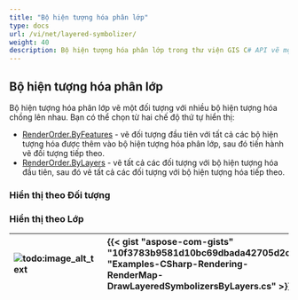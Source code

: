 ```yaml
---
title: "Bộ hiện tượng hóa phân lớp"
type: docs
url: /vi/net/layered-symbolizer/
weight: 40
description: Bộ hiện tượng hóa phân lớp trong thư viện GIS C# API vẽ một đối tượng với nhiều bộ hiện tượng hóa chồng lên nhau với các chế độ thứ tự hiển thị dựa trên đối tượng hoặc lớp.
---
```


## **Bộ hiện tượng hóa phân lớp**
Bộ hiện tượng hóa phân lớp vẽ một đối tượng với nhiều bộ hiện tượng hóa chồng lên nhau. Bạn có thể chọn từ hai chế độ thứ tự hiển thị:

- [RenderOrder.ByFeatures](https://reference.aspose.com/gis/net/aspose.gis.rendering.symbolizers/renderingorder) - vẽ đối tượng đầu tiên với tất cả các bộ hiện tượng hóa được thêm vào bộ hiện tượng hóa phân lớp, sau đó tiến hành vẽ đối tượng tiếp theo.
- [RenderOrder.ByLayers](https://reference.aspose.com/gis/net/aspose.gis.rendering.symbolizers/renderingorder) - vẽ tất cả các đối tượng với bộ hiện tượng hóa đầu tiên, sau đó vẽ tất cả các đối tượng với bộ hiện tượng hóa tiếp theo.
### **Hiển thị theo Đối tượng**

### **Hiển thị theo Lớp**


|![todo:image_alt_text](layered-symbolizer_1.png)|{{< gist "aspose-com-gists" "10f3783b9581d10bc69dbada42705d2c" "Examples-CSharp-Rendering-RenderMap-DrawLayeredSymbolizersByLayers.cs" >}}|
| :- | :- |
